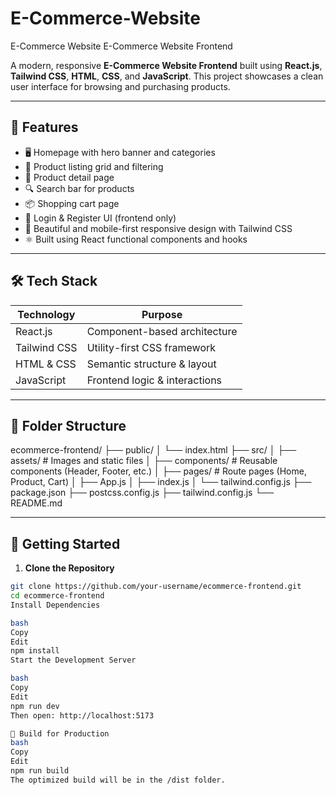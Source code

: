 # E-Commerce-Website
E-Commerce Website
 E-Commerce Website Frontend

A modern, responsive **E-Commerce Website Frontend** built using **React.js**, **Tailwind CSS**, **HTML**, **CSS**, and **JavaScript**. This project showcases a clean user interface for browsing and purchasing products.

---

## 🌟 Features

- 🖥️ Homepage with hero banner and categories
- 🛒 Product listing grid and filtering
- 📄 Product detail page
- 🔍 Search bar for products
- 📦 Shopping cart page
- 👤 Login & Register UI (frontend only)
- 🎨 Beautiful and mobile-first responsive design with Tailwind CSS
- ⚛️ Built using React functional components and hooks

---

## 🛠️ Tech Stack

| Technology     | Purpose                         |
|----------------|---------------------------------|
| React.js       | Component-based architecture    |
| Tailwind CSS   | Utility-first CSS framework     |
| HTML & CSS     | Semantic structure & layout     |
| JavaScript     | Frontend logic & interactions   |

---

## 📁 Folder Structure

ecommerce-frontend/
├── public/
│ └── index.html
├── src/
│ ├── assets/ # Images and static files
│ ├── components/ # Reusable components (Header, Footer, etc.)
│ ├── pages/ # Route pages (Home, Product, Cart)
│ ├── App.js
│ ├── index.js
│ └── tailwind.config.js
├── package.json
├── postcss.config.js
├── tailwind.config.js
└── README.md


---

## 🚀 Getting Started

1. **Clone the Repository**

```bash
git clone https://github.com/your-username/ecommerce-frontend.git
cd ecommerce-frontend
Install Dependencies

bash
Copy
Edit
npm install
Start the Development Server

bash
Copy
Edit
npm run dev
Then open: http://localhost:5173

🔧 Build for Production
bash
Copy
Edit
npm run build
The optimized build will be in the /dist folder.
